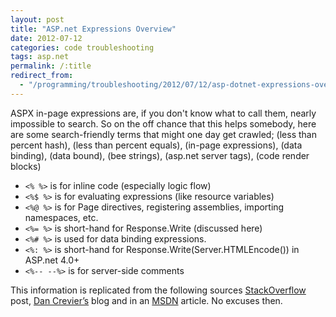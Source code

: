 ```yaml
---
layout: post
title: "ASP.net Expressions Overview"
date: 2012-07-12
categories: code troubleshooting
tags: asp.net
permalink: /:title
redirect_from:
  - "/programming/troubleshooting/2012/07/12/asp-dotnet-expressions-overview.html"
---
```


ASPX in-page expressions are, if you don't know what to call them, nearly impossible to search. So on the off chance that this helps somebody, here are some search-friendly terms that might one day get crawled; (less than percent hash), (less than percent equals), (in-page expressions), (data binding), (data bound), (bee strings), (asp.net server tags), (code render blocks)

* `<% %>` is for inline code (especially logic flow)
* `<%$ %>` is for evaluating expressions (like resource variables)
* `<%@ %>` is for Page directives, registering assemblies, importing namespaces, etc.
* `<%= %>` is short-hand for Response.Write (discussed here)
* `<%# %>` is used for data binding expressions.
* `<%: %>` is short-hand for Response.Write(Server.HTMLEncode()) in ASP.net 4.0+
* `<%-- --%>` is for server-side comments

This information is replicated from the following sources [StackOverflow][stackoverflow] post, [Dan Crevier’s][dancre] blog and in an [MSDN][d5bd1tad] article. No excuses then.

[stackoverflow]: http://stackoverflow.com/questions/957284/whats-the-deal
[dancre]: http://blogs.msdn.com/b/dancre/archive/2007/02/13/the-difference-between-lt-and-lt-in-asp-net.aspx
[d5bd1tad]: http://msdn.microsoft.com/en-us/library/d5bd1tad.aspx